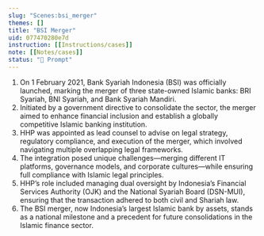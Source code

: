 ```yaml
---
slug: "Scenes:bsi_merger"
themes: []
title: "BSI Merger"
uid: 077470280e7d
instruction: [[Instructions/cases]]
note: [[Notes/cases]]
status: "💬 Prompt"
---
```

1. On 1 February 2021, Bank Syariah Indonesia (BSI) was officially launched, marking the merger of three state-owned Islamic banks: BRI Syariah, BNI Syariah, and Bank Syariah Mandiri.
2. Initiated by a government directive to consolidate the sector, the merger aimed to enhance financial inclusion and establish a globally competitive Islamic banking institution.
3. HHP was appointed as lead counsel to advise on legal strategy, regulatory compliance, and execution of the merger, which involved navigating multiple overlapping legal frameworks.
4. The integration posed unique challenges—merging different IT platforms, governance models, and corporate cultures—while ensuring full compliance with Islamic legal principles.
5. HHP’s role included managing dual oversight by Indonesia’s Financial Services Authority (OJK) and the National Syariah Board (DSN-MUI), ensuring that the transaction adhered to both civil and Shariah law.
6. The BSI merger, now Indonesia’s largest Islamic bank by assets, stands as a national milestone and a precedent for future consolidations in the Islamic finance sector.
